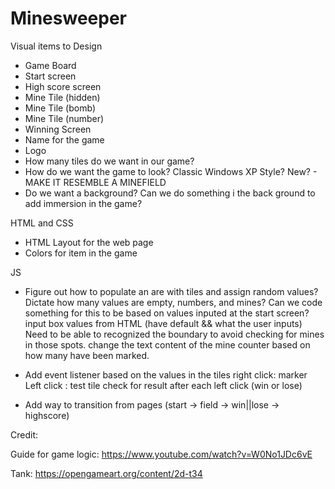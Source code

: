 # Minesweeper

Visual items to Design
- Game Board
- Start screen
- High score screen
- Mine Tile (hidden)
- Mine Tile (bomb)
- Mine Tile (number)
- Winning Screen
- Name for the game
- Logo
- How many tiles do we want in our game?
- How do we want the game to look?
    Classic
    Windows XP Style?
    New? - MAKE IT RESEMBLE A MINEFIELD
- Do we want a background?
    Can we do something i the back ground to add immersion in the game?


HTML and CSS
- HTML Layout for the web page
- Colors for item in the game

JS
- Figure out how to populate an are with tiles and assign random values?
    Dictate how many values are empty, numbers, and mines?
    Can we code something for this to be based on values inputed at the start screen?
        input box values from HTML (have default  && what the user inputs)
    Need to be able to recognized the boundary to avoid checking for mines in those spots.
    change the text content of the mine counter based on how many have been marked.
        
- Add event listener based on the values in the tiles
    right click: marker
    Left click : test tile
    check for result after each left click (win or lose)
- Add way to transition from pages (start -> field -> win||lose -> highscore)


Credit:

Guide for game logic:
https://www.youtube.com/watch?v=W0No1JDc6vE

Tank:
https://opengameart.org/content/2d-t34


